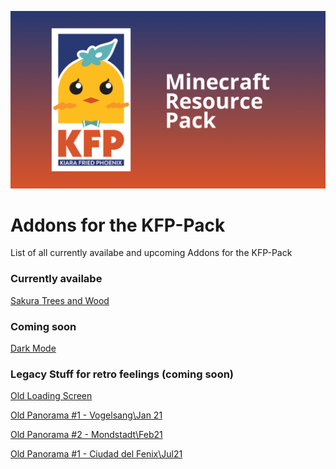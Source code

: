 ![](respack.png)
# Addons for the KFP-Pack
List of all currently availabe and upcoming Addons for the KFP-Pack

### Currently availabe

[Sakura Trees and Wood](https://github.com/KiaraFriedPhoenix/KFP-Sakura)

### Coming soon

[Dark Mode](https://github.com/KiaraFriedPhoenix/KFP-Dark)

### Legacy Stuff for retro feelings (coming soon)

[Old Loading Screen]()

[Old Panorama #1 - Vogelsang\Jan 21]()

[Old Panorama #2 - Mondstadt\Feb21]()

[Old Panorama #1 - Ciudad del Fenix\Jul21]()
